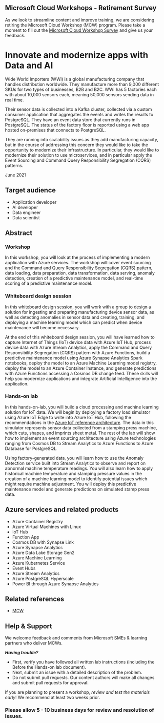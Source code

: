 ## Microsoft Cloud Workshops - Retirement Survey  

As we look to streamline content and improve training, we are considering retiring the Microsoft Cloud Workshop (MCW) program. Please take a moment to fill out the [Microsoft Cloud Workshop Survey](https://forms.office.com/r/834zwtaNtK) and give us your feedback.

# Innovate and modernize apps with Data and AI

Wide World Importers (WWI) is a global manufacturing company that handles distribution worldwide. They manufacture more than 9,000 different SKUs for two types of businesses, B2B and B2C. WWI has 5 factories each with about 10,000 sensors each, meaning 50,000 sensors sending data in real time.

Their sensor data is collected into a Kafka cluster, collected via a custom consumer application that aggregates the events and writes the results to PostgreSQL. They have an event data store that currently runs in PostgreSQL. The status of the factory floor is reported using a web app hosted on-premises that connects to PostgreSQL.

They are running into scalability issues as they add manufacturing capacity, but in the course of addressing this concern they would like to take the opportunity to modernize their infrastructure. In particular, they would like to modernize their solution to use microservices, and in particular apply the Event Sourcing and Command Query Responsibility Segregation (CQRS) patterns.

June 2021

## Target audience

- Application developer
- AI developer
- Data engineer
- Data scientist

## Abstract

### Workshop

In this workshop, you will look at the process of implementing a modern application with Azure services. The workshop will cover event sourcing and the Command and Query Responsibility Segregation (CQRS) pattern, data loading, data preparation, data transformation, data serving, anomaly detection, creation of a predictive maintenance model, and real-time scoring of a predictive maintenance model.

### Whiteboard design session

In this whiteboard design session, you will work with a group to design a solution for ingesting and preparing manufacturing device sensor data, as well as detecting anomalies in sensor data and creating, training, and deploying a machine learning model which can predict when device maintenance will become necessary.

At the end of this whiteboard design session, you will have learned how to capture Internet of Things (IoT) device data with Azure IoT Hub, process device data with Azure Stream Analytics, apply the Command and Query Responsibility Segregation (CQRS) pattern with Azure Functions, build a predictive maintenance model using Azure Synapse Analytics Spark notebooks, deploy the model to an Azure Machine Learning model registry, deploy the model to an Azure Container Instance, and generate predictions with Azure Functions accessing a Cosmos DB change feed.  These skills will help you modernize applications and integrate Artificial Intelligence into the application.

### Hands-on lab

In this hands-on-lab, you will build a cloud processing and machine learning solution for IoT data. We will begin by deploying a factory load simulator using Azure IoT Edge to write into Azure IoT Hub, following the recommendations in the [Azure IoT reference architecture](https://docs.microsoft.com/azure/architecture/reference-architectures/iot).  The data in this simulator represents sensor data collected from a stamping press machine, which cuts, shapes, and imprints sheet metal.  The rest of the lab will show how to implement an event sourcing architecture using Azure technologies ranging from Cosmos DB to Stream Analytics to Azure Functions to Azure Database for PostgreSQL.

Using factory-generated data, you will learn how to use the Anomaly Detection service built into Stream Analytics to observe and report on abnormal machine temperature readings.  You will also learn how to apply historical machine temperature and stamping pressure values in the creation of a machine learning model to identify potential issues which might require machine adjustment.  You will deploy this predictive maintenance model and generate predictions on simulated stamp press data.

## Azure services and related products

- Azure Container Registry
- Azure Virtual Machines with Linux
- IoT Hub
- Function App
- Cosmos DB with Synapse Link
- Azure Synapse Analytics
- Azure Data Lake Storage Gen2
- Azure Machine Learning
- Azure Kubernetes Service
- Event Hubs
- Azure Stream Analytics
- Azure PostgreSQL Hyperscale
- Power BI through Azure Synapse Analytics

## Related references

- [MCW](https://github.com/Microsoft/MCW)

## Help & Support

We welcome feedback and comments from Microsoft SMEs & learning partners who deliver MCWs.  

***Having trouble?***

- First, verify you have followed all written lab instructions (including the Before the Hands-on lab document).
- Next, submit an issue with a detailed description of the problem.
- Do not submit pull requests. Our content authors will make all changes and submit pull requests for approval.  

If you are planning to present a workshop, *review and test the materials early*! We recommend at least two weeks prior.

### Please allow 5 - 10 business days for review and resolution of issues.
